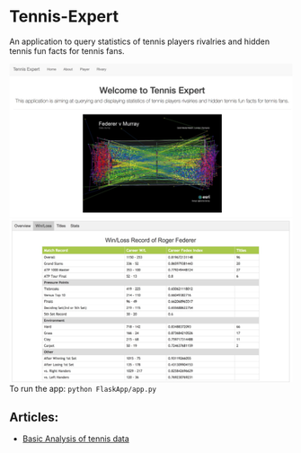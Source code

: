 # Tennis-Expert
An application to query statistics of tennis players rivalries and hidden tennis fun facts for tennis fans.

![](img/banner.jpg)
![](img/winloss.jpg)
To run the app: `python FlaskApp/app.py`

Articles:
-
- [Basic Analysis of tennis data](Articles/memo.md)
